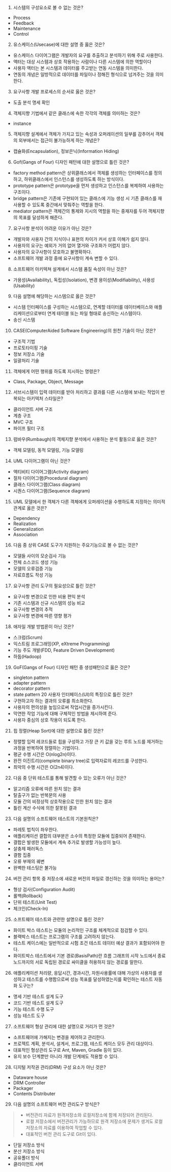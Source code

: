 1. 시스템의 구성요소로 볼 수 없는 것은?
- Process
- Feedback
- Maintenance
- Control
2. 유스케이스(Usecase)에 대한 설명 중 옳은 것은?
- 유스케이스 다이어그램은 개발자의 요구를 추출하고 분석하기 위해 주로 사용한다.
- 액터는 대상 시스템과 상호 작용하는 사람이나 다른 시스템에 의한 역할이다
- 사용자 액터는 본 시스템과 데이터를 주고받는 연동 시스템을 의미한다.
- 연동의 개념은 일방적으로 데이터를 파일이나 정해진 형식으로 넘겨주는 것을 의미한다.
3. 요구사항 개발 프로세스의 순서로 옳은 것은?
- 도출 분석 명세 확인
4. 객체지향 기법에서 같은 클래스에 속한 각각의 객체를 의미하는 것은?
- instance
5. 객체지향 설계에서 객체가 가지고 있는 속성과 오퍼레이션의 일부를 감추어서 객체의 외부에서는 접근이 불가능하게 하는 개념은?
- 캡슐화(Encapsulation), 정보은닉(Information Hiding)
6. Gof(Gangs of Four) 디자인 패턴에 대한 설명으로 틀린 것은?
- factory method pattern은 상위클래스에서 객체를 생성하는 인터페이스를 정의하고, 하위클래스에서 인스턴스를 생성하도록 하는 방식이다.
- prototype pattern은 prototype을 먼저 생성하고 인스턴스를 복제하여 사용하는 구조이다.
- bridge pattern은 기존에 구현되어 있는 클래스에 기능 생성 시 기존 클래스를 재사용할 수 있도록 중간에서 맞춰주는 역할을 한다.
- mediator pattern은 객체간의 통제와 지시의 역할을 하는 중재자를 두어 객체지향의 목표를 달성하게 해준다.
7. 요구사항 분석이 어려운 이유가 아닌 것은?
- 개발자와 사용자 간의 지식이나 표현의 차이가 커서 상호 이해가 쉽지 않다.
- 사용자의 요구는 예외가 거의 없어 열거와 구조화가 어렵지 않다.
- 사용자의 요구사항이 모호하고 불명확하다.
- 소프트웨어 개발 과정 중에 요구사항이 계속 변할 수 있다.
8. 소프트웨어 아키텍쳐 설계에서 시스템 품질 속성이 아닌 것은?
- 가용성(Availability), 독립성(Isolation), 변경 용이성(Modifiability), 사용성(Usability)
9. 다음 설명에 해당하는 시스템으로 옳은 것은?
- 시스템 인터페이스를 구성하는 시스템으로, 연계할 데이터를 데이터베이스와 애플리케이션으로부터 연계 테이블 또는 파일 형태로 송신하는 시스템이다.
- 송신 시스템

10. CASE(ComputerAided Software Engineering)의 원천 기술이 아닌 것은?
- 구조적 기법
- 프로토타이핑 기술
- 정보 저장소 기술
- 일괄처리 기술
11. 객체에게 어떤 행위를 하도록 지시하는 명령은?
- Class, Package, Object, Message
12. 서브시스템이 입력 데이터를 받아 처리하고 결과를 다른 시스템에 보내는 작업이 반복되는 아키텍처 스타일은?
- 클라이언트 서버 구조
- 계층 구조
- MVC 구조
- 파이프 필터 구조
13. 럼바우(Rumbaugh)의 객체지향 분석에서 사용하는 분석 활동으로 옳은 것은?
- 객체 모델링, 동적 모델링, 기능 모델링

14. UML 다이어그램이 아닌 것은?
- 액티비티 다이어그램(Activity diagram)
- 절차 다이어그램(Procedural diagram)
- 클래스 다이어그램(Class diagram)
- 시퀀스 다이어그램(Sequence diagram)
15. UML 모델에서 한 객체가 다른 객체에게 오퍼레이션을 수행하도록 지정하는 의미적 관계로 옳은 것은?
- Dependency
- Realization
- Generalization
- Association
16. 다음 중 상위 CASE 도구가 지원하는 주요기능으로 볼 수 없는 것은?
- 모델들 사이의 모순검사 기능
- 전체 소스코드 생성 기능
- 모델의 오류검증 기능
- 자료흐름도 작성 기능
17. 요구사항 관리 도구의 필요성으로 틀린 것은?
- 요구사항 변경으로 인한 비용 편익 분석
- 기존 시스템과 신규 시스템의 성능 비교
- 요구사항 변경의 추적
- 요구사항 변경에 따른 영향 평가
18. 애자일 개발 방법론이 아닌 것은?
- 스크럼(Scrum)
- 익스트림 프로그래밍(XP, eXtreme Programming)
- 기능 주도 개발(FDD, Feature Driven Development)
- 하둡(Hadoop)
19. GoF(Gangs of Four) 디자인 패턴 중 생성패턴으로 옳은 것은?
- singleton pattern
- adapter pattern
- decorator pattern
- state pattern
20 사용자 인터페이스(UI)의 특징으로 틀린 것은?
- 구현하고자 하는 결과의 오류를 최소화한다.
- 사용자의 편의성을 높임으로써 작업시간을 증가시킨다.
- 막연한 작업 기능에 대해 구체적인 방법을 제시하여 준다.
- 사용자 중심의 상호 작용이 되도록 한다.
21. 힙 정렬(Heap Sort)에 대한 설명으로 틀린 것은?
- 정렬할 입력 레코드들로 힙을 구성하고 가장 큰 키 값을 갖는 루트 노드를 제거하는 과정을 반복하여 정렬하는 기법이다.
- 평균 수행 시간은 O(nlog2n)이다.
- 완전 이진트리(complete binary tree)로 입력자료의 레코드를 구성한다.
- 최악의 수행 시간은 O(2n4)이다.
22. 다음 중 단위 테스트를 통해 발견할 수 있는 오류가 아닌 것은?
- 알고리즘 오류에 따른 원치 않는 결과
- 탈출구가 없는 반복문의 사용
- 모듈 간의 비정상적 상호작용으로 인한 원치 않는 결과
- 틀린 계산 수식에 의한 잘못된 결과
23. 다음 설명의 소프트웨어 테스트의 기본원칙은?
- 파레토 법칙이 좌우한다.
- 애플리케이션 결합의 대부분은 소수의 특정한 모듈에 집중되어 존재한다.
- 결합은 발생한 모듈에서 계속 추가로 발생할 가능성이 높다.
- 살충제 패러독스
- 결함 집중
- 오류 부재의 궤변
- 완벽한 테스팅은 불가능
24. 버전  관리 항목 중 저장소에 새로운 버전의 파일로 갱신하는 것을 의미하는 용어는?
- 형상 검사(Configuration Audit)
- 롤백(Rollback)
- 단위 테스트(Unit Test)
- 체크인(Check-In)
25. 소프트웨어 테스트와 관련한 설명으로 틀린 것은?
- 화이트 박스 테스트는 모듈의 논리적인 구조를 체계적으로 점검할 수 있다.
- 블랙박스 테스트는 프로그램의 구조를 고려하지 않는다.
- 테스트 케이스에는 일반적으로 시험 조건 테스트 데이터 예상 결과가 포함되어야 한다.
- 화이트박스 테스트에서 기본 경로(BasisPath)란 흐름 그래프의 시작 노드에서 종료노드까지의 서로 독립된 경로로 싸이클을 허용하지 않는 경로를 말한다.
26. 애플리케이션 처리량, 응답시간, 경과시간, 자원사용률에 대해 가상의 사용자를 생성하고 테스트를 수행함으로써 성능 목표를 달성하였는지를 확인하는 테스트 자동화 도구는?
- 명세 기반 테스트 설계 도구
- 코드 기반 테스트 설계 도구
- 기능 테스트 수행 도구
- 성능 테스트 도구
27. 소프트웨어 형상 관리에 대한 설명으로 거리가 먼 것은?
- 소프트웨어에 가해지는 변경을 제어하고 관리한다.
- 프로젝트 계획, 분석서, 설계서, 프로그램, 테스트 케이스 모두 관리 대상이다.
- 대표적인 형상관리 도구로 Ant, Maven, Gradle 등이 있다.
- 유지 보수 단계뿐만 아니라 개발 단계에도 적용할 수 있다.
28. 디지털 저작권 관리(DRM) 구성 요소가 아닌 것은?
- Dataware house
- DRM Controller
- Packager
- Contents Distributer
29. 다음 설명의 소프트웨어 버전 관리도구 방식은?
>- 버전관리 자료가 원격저장소와 로컬저장소에 함께 저장되어 관리된다.
>- 로컬 저장소에서 버전관리가 가능하므로 원격 저장소에 문제가 생겨도 로컬 저장소의 자료를 이용하여 작업할 수 있다.
>- 대표적인 버전 관리 도구로 Git이 있다.
- 단일 저장소 방식
- 분산 저장소 방식
- 공유폴더 방식
- 클라이언트 서버 
